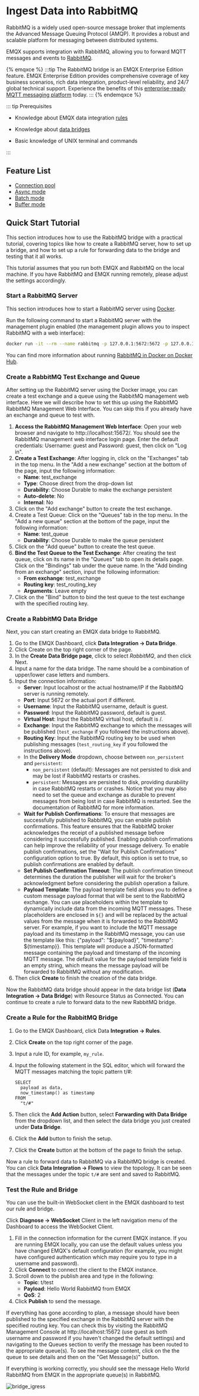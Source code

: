 # Ingest Data into RabbitMQ

RabbitMQ is a widely used open-source message broker that implements the Advanced Message Queuing Protocol (AMQP). It provides a robust and scalable platform for messaging between distributed systems.

EMQX supports integration with RabbitMQ, allowing you to forward MQTT messages and events to [RabbitMQ](https://www.rabbitmq.com/).

{% emqxce %}
:::tip
The RabbitMQ bridge is an EMQX Enterprise Edition feature. EMQX Enterprise Edition provides comprehensive coverage of key business scenarios, rich data integration, product-level reliability, and 24/7 global technical support. Experience the benefits of this [enterprise-ready MQTT messaging platform](https://www.emqx.com/en/try?product=enterprise) today.
:::
{% endemqxce %}

::: tip Prerequisites

- Knowledge about EMQX data integration [rules](./rules.md)

- Knowledge about [data bridges](./data-bridges.md)

- Basic knowledge of UNIX terminal and commands

:::

## Feature List

- [Connection pool](./data-bridges.md)
- [Async mode](./data-bridges.md)
- [Batch mode](./data-bridges.md)
- [Buffer mode](./data-bridges.md)

## Quick Start Tutorial

This section introduces how to use the RabbitMQ bridge with a practical tutorial, covering topics like how to create a RabbitMQ server, how to set up a bridge, and how to set up a rule for forwarding data to the bridge and testing that it all works.

This tutorial assumes that you run both EMQX and RabbitMQ on the local machine. If you have RabbitMQ and EMQX running remotely, please adjust the settings accordingly.

### Start a RabbitMQ Server

This section introduces how to start a RabbitMQ server using [Docker](https://www.docker.com/).

Run the following command to start a RabbitMQ server with the management plugin enabled (the management plugin allows you to inspect RabbitMQ with a web interface):

```bash
docker run -it --rm --name rabbitmq -p 127.0.0.1:5672:5672 -p 127.0.0.1:15672:15672 rabbitmq:3.11-management
```

You can find more information about running [RabbitMQ in Docker on Docker Hub](https://hub.docker.com/_/rabbitmq).


### Create a RabbitMQ Test Exchange and Queue

After setting up the RabbitMQ server using the Docker image, you can create a test exchange and a queue using the RabbitMQ management web interface. Here we will describe how to set this up using the RabbitMQ RabbitMQ Management Web Interface. You can skip this if you already have an exchange and queue to test with.

1. **Access the RabbitMQ Management Web Interface**: Open your web browser and navigate to http://localhost:15672/. You should see the RabbitMQ management web interface login page. Enter the default credentials: Username: guest and Password: guest, then click on "Log in".
2. **Create a Test Exchange**: After logging in, click on the "Exchanges" tab in the top menu. In the "Add a new exchange" section at the bottom of the page, input the following information:
   * **Name**: test_exchange
   * **Type**: Choose direct from the drop-down list
   * **Durability**: Choose Durable to make the exchange persistent
   * **Auto-delete**: No
   * **Internal**: No
3. Click on the "Add exchange" button to create the test exchange.
4. Create a Test Queue: Click on the "Queues" tab in the top menu. In the "Add a new queue" section at the bottom of the page, input the following information:
   * **Name**: test_queue
   * **Durability**: Choose Durable to make the queue persistent
5. Click on the "Add queue" button to create the test queue.
6. **Bind the Test Queue to the Test Exchange**: After creating the test queue, click on its name in the "Queues" tab to open its details page. Click on the "Bindings" tab under the queue name. In the "Add binding from an exchange" section, input the following information:
   * **From exchange**: test_exchange
   * **Routing key**: test_routing_key
   * **Arguments**: Leave empty
7. Click on the "Bind" button to bind the test queue to the test exchange with the specified routing key.

### Create a RabbitMQ Data Bridge

Next, you can start creating an EMQX data bridge to RabbitMQ.

1. Go to the EMQX Dashboard, click **Data Integration -> Data Bridge**.
2. Click Create on the top right corner of the page.
3. In the **Create Data Bridge page**, click to select *RabbitMQ*, and then click Next.
4. Input a name for the data bridge. The name should be a combination of upper/lower case letters and numbers.
5. Input the connection information:
   * **Server**: Input localhost or the actual hostname/IP if the RabbitMQ server is running remotely.
   * **Port**: Input 5672 or the actual port if different.
   * **Username**: Input the RabbitMQ username, default is guest.
   * **Password**: Input the RabbitMQ password, default is guest.
   * **Virtual Host**: Input the RabbitMQ virtual host, default is /.
   * **Exchange**: Input the RabbitMQ exchange to which the messages will be published (`test_exchange` if you followed the instructions above).
   * **Routing Key**: Input the RabbitMQ routing key to be used when publishing messages (`test_routing_key` if you followed the instructions above).
   * In the **Delivery Mode** dropdown, choose between `non_persistent` and `persistent`:
       * `non_persistent` (default): Messages are not persisted to disk and may be lost if RabbitMQ restarts or crashes.
       * `persistent`: Messages are persisted to disk, providing durability in case RabbitMQ restarts or crashes. Notice that you may also need to set the queue and exchange as durable to prevent messages from being lost in case RabbitMQ is restarted. See the documentation of RabbitMQ for more information.
   * **Wait for Publish Confirmations**: To ensure that messages are successfully published to RabbitMQ, you can enable publish confirmations. This feature ensures that the RabbitMQ broker acknowledges the receipt of a published message before considering it successfully published. Enabling publish confirmations can help improve the reliability of your message delivery. To enable publish confirmations, set the "Wait for Publish Confirmations" configuration option to true. By default, this option is set to true, so publish confirmations are enabled by default.
   * **Set Publish Confirmation Timeout**: The publish confirmation timeout determines the duration the publisher will wait for the broker's acknowledgment before considering the publish operation a failure.
   * **Payload Template**: The payload template field allows you to define a custom message payload format that will be sent to the RabbitMQ exchange. You can use placeholders within the template to dynamically include data from the incoming MQTT messages. These placeholders are enclosed in `${}` and will be replaced by the actual values from the message when it is forwarded to the RabbitMQ server. For example, if you want to include the MQTT message payload and its timestamp in the RabbitMQ message, you can use the template like this: {"payload": "${payload}", "timestamp": ${timestamp}}. This template will produce a JSON-formatted message containing the payload and timestamp of the incoming MQTT message. The default value for the payload template field is an empty string, which means the message payload will be forwarded to RabbitMQ without any modification.
6. Then click **Create** to finish the creation of the data bridge.

Now the RabbitMQ data bridge should appear in the data bridge list (**Data Integration -> Data Bridge**) with Resource Status as Connected. You can continue to create a rule to forward data to the new RabbitMQ bridge.

### Create a Rule for the RabbitMQ Bridge

1. Go to the EMQX Dashboard, click Data **Integration -> Rules**.
2. Click **Create** on the top right corner of the page.
3. Input a rule ID, for example, `my_rule`.
4. Input the following statement in the SQL editor, which will forward the MQTT messages matching the topic pattern t/#:
   
   ```
   SELECT 
     payload as data,
     now_timestamp() as timestamp
   FROM
     "t/#"
   
   ```
   
5. Then click the **Add Action** button, select **Forwarding with Data Bridge** from the dropdown list, and then select the data bridge you just created under **Data Bridge**.
6. Click the **Add** button to finish the setup.
7. Click the **Create** button at the bottom of the page to finish the setup.

Now a rule to forward data to RabbitMQ via a RabbitMQ bridge is created. You can click **Data Integration -> Flows** to view the topology. It can be seen that the messages under the topic `t/#` are sent and saved to RabbitMQ.

### Test the Rule and Bridge

You can use the built-in WebSocket client in the EMQX dashboard to test our rule and bridge.

Click **Diagnose -> WebSocket** Client in the left navigation menu of the Dashboard to access the WebSocket Client.

1. Fill in the connection information for the current EMQX instance. If you are running EMQX locally, you can use the default values unless you have changed EMQX's default configuration (for example, you might have configured authentication which may require you to type in a username and password).
2. Click **Connect** to connect the client to the EMQX instance.
3. Scroll down to the publish area and type in the following:
   * **Topic**: t/test
   * **Payload**: Hello World RabbitMQ from EMQX
   * **QoS**: 2
4. Click **Publish** to send the message.

If everything has gone according to plan, a message should have been published to the specified exchange in the RabbitMQ server with the specified routing key. You can check this by visiting the RabbitMQ Management Console at http://localhost:15672 (use guest as both username and password if you haven't changed the default settings) and navigating to the Queues section to verify the message has been routed to the appropriate queue(s). To see the message content, click on the the queue to see details and then on the "Get Message(s)" button.

If everything is working correctly, you should see the message Hello World RabbitMQ from EMQX in the appropriate queue(s) in RabbitMQ.

![bridge_igress](./assets/rabbitmq/rabbit_mq_management_ui_got_message.png)

